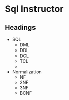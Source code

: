 # Sql Instructor
## Headings
- SQL
  - DML
  - DDL
  - DCL
  - TCL
  - 
- Normalization
  - NF
  - 2NF
  - 3NF
  - BCNF
